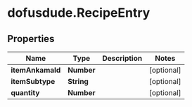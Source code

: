 # dofusdude.RecipeEntry

## Properties

Name | Type | Description | Notes
------------ | ------------- | ------------- | -------------
**itemAnkamaId** | **Number** |  | [optional] 
**itemSubtype** | **String** |  | [optional] 
**quantity** | **Number** |  | [optional] 


